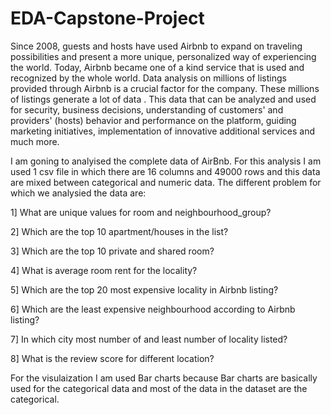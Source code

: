 # EDA-Capstone-Project

Since 2008, guests and hosts have used Airbnb to expand on traveling possibilities and present a more unique, personalized way of experiencing the world. Today, Airbnb became one of a kind service that is used and recognized by the whole world. Data analysis on millions of listings provided through Airbnb is a crucial factor for the company. These millions of listings generate a lot of data . This data that can be analyzed and used for security, business decisions, understanding of customers' and providers' (hosts) behavior and performance on the platform, guiding marketing initiatives, implementation of innovative additional services and much more.

I am goning to analyised the complete data of AirBnb. For this analysis I am used 1 csv file in which there are 16 columns and 49000 rows and this data are mixed between categorical and numeric data.
The different problem for which we analysied the data are:

1] What are unique values for room and neighbourhood_group?

2] Which are the top 10 apartment/houses in the list?

3] Which are the top 10 private and shared room?

4] What is average room rent for the locality?

5] Which are the top 20 most expensive locality in Airbnb listing?

6] Which are the least expensive neighbourhood according to Airbnb listing?

7] In which city most number of and least number of locality listed?

8] What is the review score for different location?

For the visulaization I am used Bar charts because Bar charts are basically used for the categorical data and most of the data in the dataset are the categorical.
